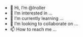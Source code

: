 - 👋 Hi, I’m @lnoller
- 👀 I’m interested in ...
- 🌱 I’m currently learning ...
- 💞️ I’m looking to collaborate on ...
- 📫 How to reach me ...

<!---
lnoller/lnoller is a ✨ special ✨ repository because its `README.md` (this file) appears on your GitHub profile.
You can click the Preview link to take a look at your changes.
--->
